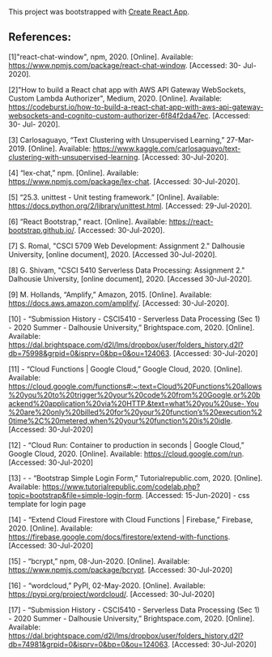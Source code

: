 This project was bootstrapped with [Create React App](https://github.com/facebook/create-react-app).

## References:

[1]"react-chat-window", npm, 2020. [Online]. Available: https://www.npmjs.com/package/react-chat-window. [Accessed: 30- Jul- 2020].

[2]"How to build a React chat app with AWS API Gateway WebSockets, Custom Lambda Authorizer", Medium, 2020. [Online]. Available: https://codeburst.io/how-to-build-a-react-chat-app-with-aws-api-gateway-websockets-and-cognito-custom-authorizer-6f84f2da47ec. [Accessed: 30- Jul- 2020].

[3] Carlosaguayo, “Text Clustering with Unsupervised Learning,” 27-Mar-2019. [Online]. Available: https://www.kaggle.com/carlosaguayo/text-clustering-with-unsupervised-learning. [Accessed: 30-Jul-2020].

[4] “lex-chat,” npm. [Online]. Available: https://www.npmjs.com/package/lex-chat. [Accessed: 30-Jul-2020].

[5] “25.3. unittest - Unit testing framework.” [Online]. Available: https://docs.python.org/2/library/unittest.html. [Accessed: 29-Jul-2020].

[6] “React Bootstrap,” react. [Online]. Available: https://react-bootstrap.github.io/. [Accessed: 30-Jul-2020].

[7] S. Romal, "CSCI 5709 Web Development: Assignment 2." Dalhousie University, [online document], 2020. [Accessed 30-Jul-2020].

[8] G. Shivam, "CSCI 5410 Serverless Data Processing: Assignment 2." Dalhousie University, [online document], 2020. [Accessed 30-Jul-2020].

[9] M. Hollands, “Amplify,” Amazon, 2015. [Online]. Available: https://docs.aws.amazon.com/amplify/. [Accessed: 30-Jul-2020].

[10] - “Submission History - CSCI5410 - Serverless Data Processing (Sec 1) - 2020 Summer - Dalhousie University,” Brightspace.com, 2020. [Online]. Available: https://dal.brightspace.com/d2l/lms/dropbox/user/folders_history.d2l?db=75998&grpid=0&isprv=0&bp=0&ou=124063. [Accessed: 30-Jul-2020]

[11] - “Cloud Functions  |  Google Cloud,” Google Cloud, 2020. [Online]. Available: https://cloud.google.com/functions#:~:text=Cloud%20Functions%20allows%20you%20to%20trigger%20your%20code%20from%20Google,or%20backend%20application%20via%20HTTP.&text=what%20you%20use-,You%20are%20only%20billed%20for%20your%20function’s%20execution%20time%2C%20metered,when%20your%20function%20is%20idle. [Accessed: 30-Jul-2020]

[12] - “Cloud Run: Container to production in seconds  |  Google Cloud,” Google Cloud, 2020. [Online]. Available: https://cloud.google.com/run. [Accessed: 30-Jul-2020]

[13] - - “Bootstrap Simple Login Form,” Tutorialrepublic.com, 2020. [Online]. Available: https://www.tutorialrepublic.com/codelab.php?topic=bootstrap&file=simple-login-form. [Accessed: 15-Jun-2020] - css template for login page

[14] - “Extend Cloud Firestore with Cloud Functions  |  Firebase,” Firebase, 2020. [Online]. Available: https://firebase.google.com/docs/firestore/extend-with-functions. [Accessed: 30-Jul-2020]

[15] - “bcrypt,” npm, 08-Jun-2020. [Online]. Available: https://www.npmjs.com/package/bcrypt. [Accessed: 30-Jul-2020]

[16] - “wordcloud,” PyPI, 02-May-2020. [Online]. Available: https://pypi.org/project/wordcloud/. [Accessed: 30-Jul-2020]

[17] - “Submission History - CSCI5410 - Serverless Data Processing (Sec 1) - 2020 Summer - Dalhousie University,” Brightspace.com, 2020. [Online]. Available: https://dal.brightspace.com/d2l/lms/dropbox/user/folders_history.d2l?db=74981&grpid=0&isprv=0&bp=0&ou=124063. [Accessed: 30-Jul-2020]

